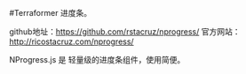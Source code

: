 #Terraformer 进度条。

github地址：https://github.com/rstacruz/nprogress/
官方网站：http://ricostacruz.com/nprogress/


 
NProgress.js 是 轻量级的进度条组件，使用简便。

 
 
